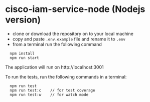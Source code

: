 # cisco-iam-service-node (Nodejs version)

- clone or download the repository on to your local machine
- copy and paste `.env.example` file and rename it to `.env`
- from a terminal run the following command
```
  npm install
  npm run start
```
The application will run on http://localhost:3001

To run the tests, run the following commands in a terminal:
```
  npm run test
  npm run test:c    // for test coverage
  npm run test:w    // for watch mode
```
